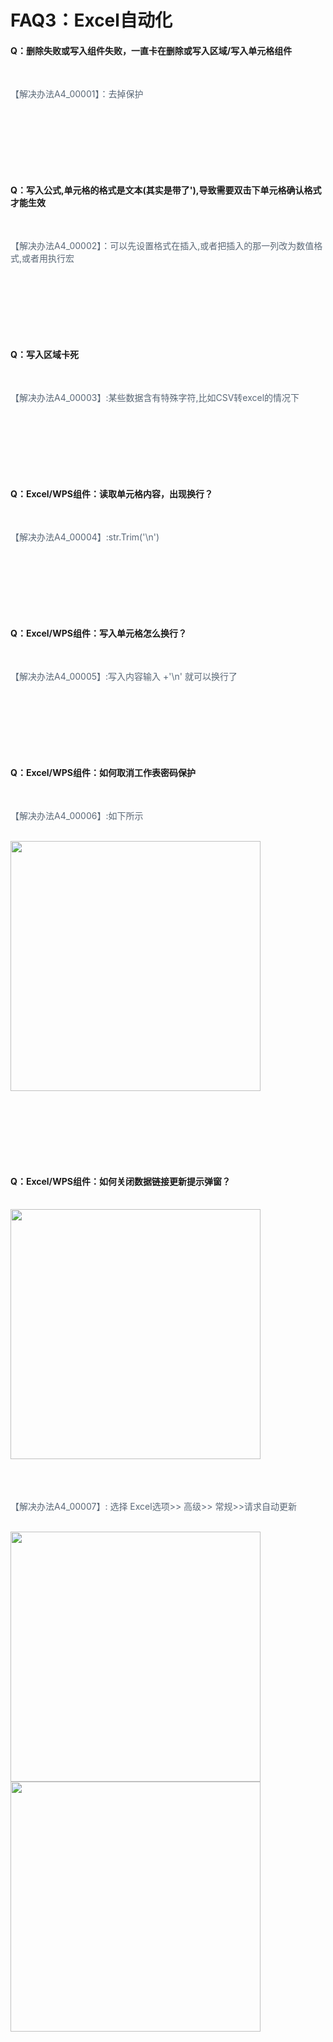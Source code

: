 # FAQ3：Excel自动化


#### Q：删除失败或写入组件失败，一直卡在删除或写入区域/写入单元格组件

<br>

<font color=5a6877> 【解决办法A4_00001】：去掉保护

 </font><br><br>
 ---
 <br>

#### Q：写入公式,单元格的格式是文本(其实是带了'),导致需要双击下单元格确认格式才能生效

<br>

<font color=5a6877> 【解决办法A4_00002】：可以先设置格式在插入,或者把插入的那一列改为数值格式,或者用执行宏

 </font><br><br>
 ---
 <br>

#### Q：写入区域卡死

<br>

<font color=5a6877> 【解决办法A4_00003】:某些数据含有特殊字符,比如CSV转excel的情况下


 </font><br><br>
 ---
 <br>

#### Q：Excel/WPS组件：读取单元格内容，出现换行？

<br>

<font color=5a6877> 【解决办法A4_00004】:str.Trim('\n')

 </font><br><br>
 ---
 <br>

#### Q：Excel/WPS组件：写入单元格怎么换行？

<br>

<font color=5a6877> 【解决办法A4_00005】:写入内容输入 +'\n' 就可以换行了

 </font><br><br>
 ---
 <br>

#### Q：Excel/WPS组件：如何取消工作表密码保护

<br>

<font color=5a6877> 【解决办法A4_00006】:如下所示

<br>

<img width = '400'  src ="https://docimages.blob.core.chinacloudapi.cn/images/troubleshoot/7-1.png"/>


 </font><br><br>
 ---
 <br>
 
#### Q：Excel/WPS组件：如何关闭数据链接更新提示弹窗？

<br>

<img width = '400'  src ="https://docimages.blob.core.chinacloudapi.cn/images/troubleshoot/7-2.png"/>

<font color=5a6877> <br><br><br>【解决办法A4_00007】: 选择 Excel选项>> 高级>> 常规>>请求自动更新<br>

<br>

<img width = '400'  src ="https://docimages.blob.core.chinacloudapi.cn/images/troubleshoot/7-3.png"/>


<img width = '400'  src ="https://docimages.blob.core.chinacloudapi.cn/images/troubleshoot/8-1.png"/>

 </font><br><br>

 <br>
